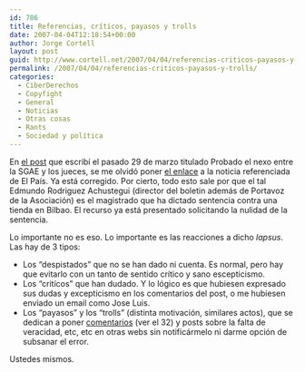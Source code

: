 ```yaml
---
id: 786
title: Referencias, crí­ticos, payasos y trolls
date: 2007-04-04T12:18:54+00:00
author: Jorge Cortell
layout: post
guid: http://www.cortell.net/2007/04/04/referencias-criticos-payasos-y-trolls/
permalink: /2007/04/04/referencias-criticos-payasos-y-trolls/
categories:
  - CiberDerechos
  - Copyfight
  - General
  - Noticias
  - Otras cosas
  - Rants
  - Sociedad y polí­tica
---
```

En <a title="post" target="_blank" href="http://www.cortell.net/2007/03/29/probado-el-nexo-entre-sgae-y-los-jueces/">el post</a> que escribí­ el pasado 29 de marzo titulado Probado el nexo entre la SGAE y los jueces, se me olvidó poner <a title="enace artí­culo El Paí­s" target="_blank" href="http://www.elpais.com/articulo/pais/vasco/SGAE/gana/causa/empresa/canon/digital/elpepuesppvs/20070324elpvas_13/Tes">el enlace</a> a la noticia referenciada de El Paí­s. Ya está corregido. Por cierto, todo esto sale por que el tal Edmundo Rodriguez Achustegui (director del boletin además de Portavoz de la Asociación) es el magistrado que ha dictado sentencia contra una tienda en Bilbao. El recurso ya está presentado solicitando la nulidad de la sentencia.
  
Lo importante no es eso. Lo importante es las reacciones a dicho _lapsus_. Las hay de 3 tipos:

  * Los &#8220;despistados&#8221; que no se han dado ni cuenta. Es normal, pero hay que evitarlo con un tanto de sentido crí­tico y sano escepticismo.
  * Los &#8220;crití­cos&#8221; que han dudado. Y lo lógico es que hubiesen expresado sus dudas y excepticismo en los comentarios del post, o me hubiesen enviado un email como Jose Luis.
  * Los &#8220;payasos&#8221; y los &#8220;trolls&#8221; (distinta motivación, similares actos), que se dedican a poner <a title="comentario" target="_blank" href="http://meneame.net/story/probado-nexo-entre-sgae-jueces">comentarios</a> (ver el 32) y posts sobre la falta de veracidad, etc, etc en otras webs sin notificármelo ni darme opción de subsanar el error.

Ustedes mismos.